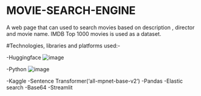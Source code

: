 # MOVIE-SEARCH-ENGINE
A web page that can used to search movies based on description , director and movie name. IMDB Top 1000 movies is used as a dataset.

#Technologies, libraries and platforms used:-

-Huggingface
![image](https://github.com/Satya-bit/MOVIE-SEARCH-ENGINE/assets/70309925/b9f38852-8d35-4cbb-83ae-5695784807b7)

-Python ![image](https://github.com/Satya-bit/MOVIE-SEARCH-ENGINE/assets/70309925/6bf45869-aaca-454b-8129-0f862fbf7bff)

-Kaggle
-Sentence Transformer(‘all-mpnet-base-v2’)
-Pandas
-Elastic search
-Base64
-Streamlit


